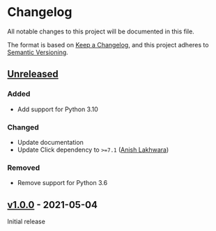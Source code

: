 # Changelog

All notable changes to this project will be documented in this file.

The format is based on [Keep a Changelog](https://keepachangelog.com/en/1.0.0/),
and this project adheres to [Semantic Versioning](https://semver.org/spec/v2.0.0.html).

## [Unreleased]

### Added

- Add support for Python 3.10

### Changed

- Update documentation
- Update Click dependency to `>=7.1` ([Anish Lakhwara](https://github.com/Chickensoupwithrice))

### Removed

- Remove support for Python 3.6

## [v1.0.0] - 2021-05-04

Initial release

[Unreleased]: https://github.com/sstallion/vimwiki-cli/compare/v1.0.0...HEAD
[v1.0.0]: https://github.com/sstallion/vimwiki-cli/releases/tag/v1.0.0
